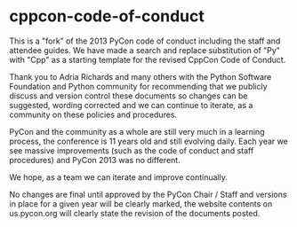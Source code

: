cppcon-code-of-conduct
=====================

This is a "fork" of the 2013 PyCon code of conduct including the staff and attendee guides. We have made a search and
replace substitution of "Py" with "Cpp" as a starting template for the revised CppCon Code of Conduct.

Thank you to Adria Richards and many others with the Python Software Foundation and Python community for recommending
that we publicly discuss and version control these documents so changes can be suggested, wording corrected and we can
continue to iterate, as a community on these policies and procedures.

PyCon and the community as a whole are still very much in a learning process, the conference is 11 years old and still
evolving daily. Each year we see massive improvements (such as the code of conduct and staff procedures) and PyCon 2013
was no different.

We hope, as a team we can iterate and improve continually.

No changes are final until approved by the PyCon Chair / Staff and versions in place for a given year will be clearly
marked, the website contents on us.pycon.org will clearly state the revision of the documents posted.
